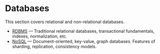 # Databases

This section covers relational and non-relational databases.

- [RDBMS](./rdbms/README.md) — Traditional relational databases, transactional fundamentals, indexes, normalization, etc.
- [NoSQL](./nosql/README.md) — Document-oriented, key-value, graph databases. Features of sharding, replication, consistency models.